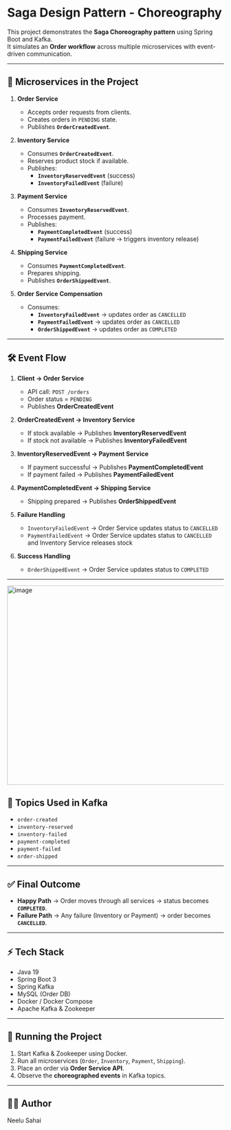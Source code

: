 # Saga Design Pattern - Choreography

This project demonstrates the **Saga Choreography pattern** using Spring Boot and Kafka.  
It simulates an **Order workflow** across multiple microservices with event-driven communication.

---

## 🚀 Microservices in the Project

1. **Order Service**
   - Accepts order requests from clients.
   - Creates orders in `PENDING` state.
   - Publishes **`OrderCreatedEvent`**.

2. **Inventory Service**
   - Consumes **`OrderCreatedEvent`**.
   - Reserves product stock if available.
   - Publishes:
     - **`InventoryReservedEvent`** (success)  
     - **`InventoryFailedEvent`** (failure)

3. **Payment Service**
   - Consumes **`InventoryReservedEvent`**.
   - Processes payment.
   - Publishes:
     - **`PaymentCompletedEvent`** (success)  
     - **`PaymentFailedEvent`** (failure → triggers inventory release)

4. **Shipping Service**
   - Consumes **`PaymentCompletedEvent`**.
   - Prepares shipping.
   - Publishes **`OrderShippedEvent`**.

5. **Order Service Compensation**
   - Consumes:
     - **`InventoryFailedEvent`** → updates order as `CANCELLED`
     - **`PaymentFailedEvent`** → updates order as `CANCELLED`
     - **`OrderShippedEvent`** → updates order as `COMPLETED`

---

## 🛠 Event Flow

1. **Client → Order Service**
   - API call: `POST /orders`
   - Order status = `PENDING`
   - Publishes **OrderCreatedEvent**

2. **OrderCreatedEvent → Inventory Service**
   - If stock available → Publishes **InventoryReservedEvent**  
   - If stock not available → Publishes **InventoryFailedEvent**

3. **InventoryReservedEvent → Payment Service**
   - If payment successful → Publishes **PaymentCompletedEvent**  
   - If payment failed → Publishes **PaymentFailedEvent**

4. **PaymentCompletedEvent → Shipping Service**
   - Shipping prepared → Publishes **OrderShippedEvent**

5. **Failure Handling**
   - `InventoryFailedEvent` → Order Service updates status to `CANCELLED`
   - `PaymentFailedEvent` → Order Service updates status to `CANCELLED` and Inventory Service releases stock

6. **Success Handling**
   - `OrderShippedEvent` → Order Service updates status to `COMPLETED`

---
<img width="1398" height="462" alt="image" src="https://github.com/user-attachments/assets/a95172ca-97f6-40af-a965-d7437fb63e1a" />


## 📌 Topics Used in Kafka

- `order-created`
- `inventory-reserved`
- `inventory-failed`
- `payment-completed`
- `payment-failed`
- `order-shipped`

---

## ✅ Final Outcome

- **Happy Path** → Order moves through all services → status becomes **`COMPLETED`**.  
- **Failure Path** → Any failure (Inventory or Payment) → order becomes **`CANCELLED`**.

---

## ⚡ Tech Stack

- Java 19
- Spring Boot 3
- Spring Kafka
- MySQL (Order DB)
- Docker / Docker Compose
- Apache Kafka & Zookeeper

---

## 🔑 Running the Project

1. Start Kafka & Zookeeper using Docker.
2. Run all microservices (`Order`, `Inventory`, `Payment`, `Shipping`).
3. Place an order via **Order Service API**.
4. Observe the **choreographed events** in Kafka topics.


---

## 👨‍💻 Author
Neelu Sahai  
